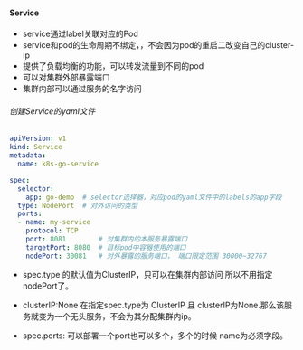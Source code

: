 #### Service 

-  service通过label关联对应的Pod
- service和pod的生命周期不绑定，，不会因为pod的重启二改变自己的cluster-ip
- 提供了负载均衡的功能，可以转发流量到不同的pod
- 可以对集群外部暴露端口
- 集群内部可以通过服务的名字访问

###### 创建Service的yaml文件

```yaml
apiVersion: v1
kind: Service
metadata:
  name: k8s-go-service

spec:
  selector:
    app: go-demo  # selector选择器，对应pod的yaml文件中的labels的app字段
  type: NodePort  # 对外访问的类型
  ports:
  - name: my-service
    protocol: TCP
    port: 8081        # 对集群内的本服务暴露端口
    targetPort: 8080  # 目标pod中容器使用的端口
    nodePort: 30081   # 对外暴露的服务端口， 端口限定范围 30000~32767 

```

- spec.type 的默认值为ClusterIP，只可以在集群内部访问 所以不用指定nodePort了。

- clusterIP:None   在指定spec.type为 ClusterIP 且 clusterIP为None.那么该服务就变为一个无头服务，不会为其分配集群内ip。

- spec.ports:  可以部署一个port也可以多个，多个的时候 name为必须字段。

  